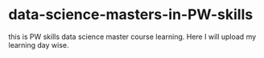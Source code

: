 # data-science-masters-in-PW-skills
this is PW skills data science master course learning. Here I will upload my learning day wise.
